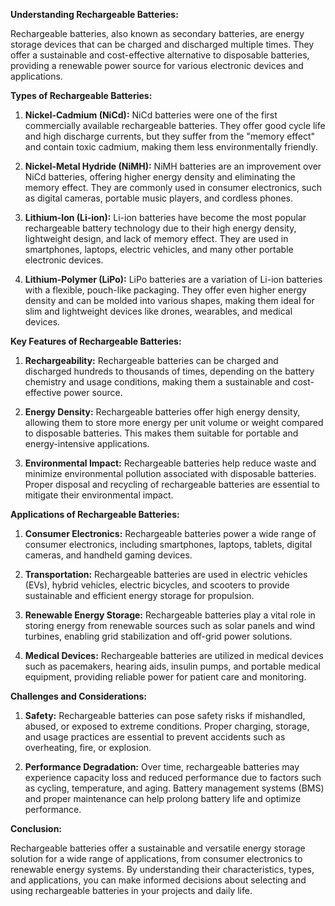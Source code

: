 **Understanding Rechargeable Batteries:**

Rechargeable batteries, also known as secondary batteries, are energy storage devices that can be charged and discharged multiple times. They offer a sustainable and cost-effective alternative to disposable batteries, providing a renewable power source for various electronic devices and applications.

**Types of Rechargeable Batteries:**

1. **Nickel-Cadmium (NiCd):** NiCd batteries were one of the first commercially available rechargeable batteries. They offer good cycle life and high discharge currents, but they suffer from the "memory effect" and contain toxic cadmium, making them less environmentally friendly.

2. **Nickel-Metal Hydride (NiMH):** NiMH batteries are an improvement over NiCd batteries, offering higher energy density and eliminating the memory effect. They are commonly used in consumer electronics, such as digital cameras, portable music players, and cordless phones.

3. **Lithium-Ion (Li-ion):** Li-ion batteries have become the most popular rechargeable battery technology due to their high energy density, lightweight design, and lack of memory effect. They are used in smartphones, laptops, electric vehicles, and many other portable electronic devices.

4. **Lithium-Polymer (LiPo):** LiPo batteries are a variation of Li-ion batteries with a flexible, pouch-like packaging. They offer even higher energy density and can be molded into various shapes, making them ideal for slim and lightweight devices like drones, wearables, and medical devices.

**Key Features of Rechargeable Batteries:**

1. **Rechargeability:** Rechargeable batteries can be charged and discharged hundreds to thousands of times, depending on the battery chemistry and usage conditions, making them a sustainable and cost-effective power source.

2. **Energy Density:** Rechargeable batteries offer high energy density, allowing them to store more energy per unit volume or weight compared to disposable batteries. This makes them suitable for portable and energy-intensive applications.

3. **Environmental Impact:** Rechargeable batteries help reduce waste and minimize environmental pollution associated with disposable batteries. Proper disposal and recycling of rechargeable batteries are essential to mitigate their environmental impact.

**Applications of Rechargeable Batteries:**

1. **Consumer Electronics:** Rechargeable batteries power a wide range of consumer electronics, including smartphones, laptops, tablets, digital cameras, and handheld gaming devices.

2. **Transportation:** Rechargeable batteries are used in electric vehicles (EVs), hybrid vehicles, electric bicycles, and scooters to provide sustainable and efficient energy storage for propulsion.

3. **Renewable Energy Storage:** Rechargeable batteries play a vital role in storing energy from renewable sources such as solar panels and wind turbines, enabling grid stabilization and off-grid power solutions.

4. **Medical Devices:** Rechargeable batteries are utilized in medical devices such as pacemakers, hearing aids, insulin pumps, and portable medical equipment, providing reliable power for patient care and monitoring.

**Challenges and Considerations:**

1. **Safety:** Rechargeable batteries can pose safety risks if mishandled, abused, or exposed to extreme conditions. Proper charging, storage, and usage practices are essential to prevent accidents such as overheating, fire, or explosion.

2. **Performance Degradation:** Over time, rechargeable batteries may experience capacity loss and reduced performance due to factors such as cycling, temperature, and aging. Battery management systems (BMS) and proper maintenance can help prolong battery life and optimize performance.

**Conclusion:**

Rechargeable batteries offer a sustainable and versatile energy storage solution for a wide range of applications, from consumer electronics to renewable energy systems. By understanding their characteristics, types, and applications, you can make informed decisions about selecting and using rechargeable batteries in your projects and daily life.